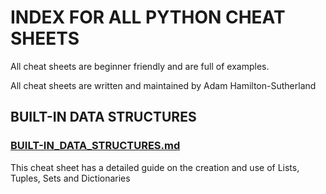 # INDEX FOR ALL PYTHON CHEAT SHEETS

All cheat sheets are beginner friendly and are full of examples.

All cheat sheets are written and maintained by Adam Hamilton-Sutherland

## BUILT-IN DATA STRUCTURES

### [BUILT-IN_DATA_STRUCTURES.md](https://github.com/hamilton-sutherland/python_cheatsheets/blob/master/built-in_data_structures.md)

This cheat sheet has a detailed guide on the creation and use of Lists, Tuples, Sets and Dictionaries
